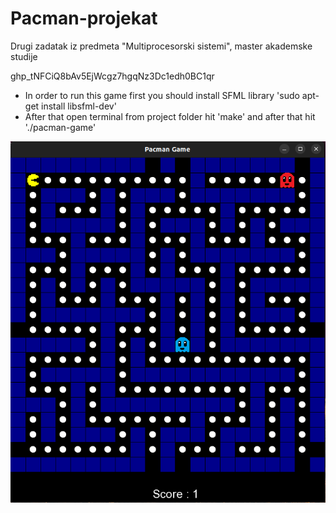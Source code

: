 # Pacman-projekat
Drugi zadatak iz predmeta "Multiprocesorski sistemi", master akademske studije

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

- In order to run this game first you should install SFML library 'sudo apt-get install libsfml-dev'
- After that open terminal from project folder hit 'make' and after that hit './pacman-game'

![NuGet](/images/gamePlay.PNG)